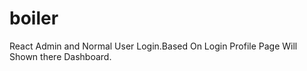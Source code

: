 # boiler

React Admin and Normal User Login.Based On Login Profile Page Will Shown there Dashboard. 
